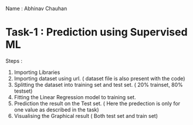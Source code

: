 Name : Abhinav Chauhan
# Task-1 : Prediction using Supervised ML
Steps :
1. Importing Libraries
2. Importing dataset using url. ( dataset file is also present with the code)
3. Splitting the dataset into training set and test set. ( 20% trainset, 80% testset)
4. Fitting the Linear Regression model to training set.
5. Prediction the result on the Test set. ( Here the predection is only for one value as described in the task)
6. Visualising the Graphical result ( Both test set and train set)
